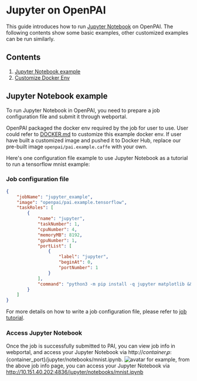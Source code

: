 <!--
  Copyright (c) Microsoft Corporation
  All rights reserved.

  MIT License

  Permission is hereby granted, free of charge, to any person obtaining a copy of this software and associated
  documentation files (the "Software"), to deal in the Software without restriction, including without limitation
  the rights to use, copy, modify, merge, publish, distribute, sublicense, and/or sell copies of the Software, and
  to permit persons to whom the Software is furnished to do so, subject to the following conditions:
  The above copyright notice and this permission notice shall be included in all copies or substantial portions of the Software.

  THE SOFTWARE IS PROVIDED *AS IS*, WITHOUT WARRANTY OF ANY KIND, EXPRESS OR IMPLIED, INCLUDING
  BUT NOT LIMITED TO THE WARRANTIES OF MERCHANTABILITY, FITNESS FOR A PARTICULAR PURPOSE AND
  NONINFRINGEMENT. IN NO EVENT SHALL THE AUTHORS OR COPYRIGHT HOLDERS BE LIABLE FOR ANY CLAIM,
  DAMAGES OR OTHER LIABILITY, WHETHER IN AN ACTION OF CONTRACT, TORT OR OTHERWISE, ARISING FROM,
  OUT OF OR IN CONNECTION WITH THE SOFTWARE OR THE USE OR OTHER DEALINGS IN THE SOFTWARE.
-->


# Jupyter on OpenPAI

This guide introduces how to run [Jupyter Notebook](http://jupyter.org/) on OpenPAI.
The following contents show some basic examples, other customized examples can be run similarly.

## Contents

1. [Jupyter Notebook example](#jupyter-notebook-example)
2. [Customize Docker Env](#customize-docker-env)

## Jupyter Notebook example

To run Jupyter Notebook in OpenPAI, you need to prepare a job configuration file and submit it through webportal.

OpenPAI packaged the docker env required by the job for user to use. User could refer to [DOCKER.md](./DOCKER.md) to customize this example docker env. If user have built a customized image and pushed it to Docker Hub, replace our pre-built image `openpai/pai.example.caffe` with your own. 

Here's one configuration file example to use Jupyter Notebook as a tutorial to run a tensorflow mnist example:

### Job configuration file

```json
{
    "jobName": "jupyter_example",
    "image": "openpai/pai.example.tensorflow",
    "taskRoles": [
        {
            "name": "jupyter",
            "taskNumber": 1,
            "cpuNumber": 4,
            "memoryMB": 8192,
            "gpuNumber": 1,
            "portList": [
                {
                    "label": "jupyter",
                    "beginAt": 0,
                    "portNumber": 1
                }
            ],
            "command": "python3 -m pip install -q jupyter matplotlib && wget -O mnist.ipynb https://raw.githubusercontent.com/ianlewis/tensorflow-examples/master/notebooks/TensorFlow%20MNIST%20tutorial.ipynb && jupyter notebook --allow-root --no-browser --ip 0.0.0.0 --port=$PAI_CONTAINER_HOST_jupyter_PORT_LIST --NotebookApp.token=\"\" --NotebookApp.allow_origin=\"*\" --NotebookApp.base_url=\"/jupyter\""
        }
    ]
}
```

For more details on how to write a job configuration file, please refer to [job tutorial](../../docs/job_tutorial.md#json-config-file-for-job-submission).

### Access Jupyter Notebook

Once the job is successfully submitted to PAI, you can view job info in webportal, and access your Jupyter Notebook via http://${container_ip}:${container_port}/jupyter/notebooks/mnist.ipynb. 
![avatar](example.png)
for example, from the above job info page, you can access your Jupyter Notebook via http://10.151.40.202:4836/jupyter/notebooks/mnist.ipynb
